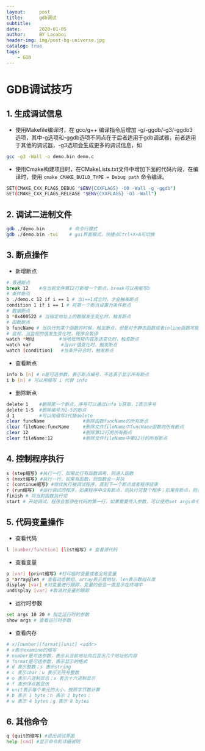 ```yaml
---
layout:     post
title:      gdb调试
subtitle:   
date:       2020-01-05
author:     BY Lacoboi
header-img: img/post-bg-universe.jpg
catalog: true
tags:
    - GDB
---
```



# GDB调试技巧

## 1. 生成调试信息

- 使用Makefile编译时，在 gcc/g++ 编译指令后增加 -g/-ggdb/-g3/-ggdb3 选项，其中-g选项和-ggdb选项不同点在于后者适用于gdb调试器，前者适用于其他的调试器，-g3选项会生成更多的调试信息，如

```bash
gcc -g3 -Wall -o demo.bin demo.c
```

- 使用Cmake构建项目时，在CMakeLists.txt文件中增加下面的代码片段，在编译时，使用 `cmake CMAKE_BUILD_TYPE = Debug path` 命令编译。

```bash
SET(CMAKE_CXX_FLAGS_DEBUG "$ENV{CXXFLAGS} -O0 -Wall -g -ggdb")
SET(CMAKE_CXX_FLAGS_RELEASE "$ENV{CXXFLAGS} -O3 -Wall")
```

## 2. 调试二进制文件

```bash
gdb ./demo.bin         # 命令行模式
gdb ./demo.bin -tui    # gui界面模式，快捷点Ctrl+X+A可切换
```

## 3. 断点操作

- 新增断点

```bash
# 普通断点
break 12    #在当前文件第12行新增一个断点，break可以用缩写b
# 条件断点
b ./demo.c 12 if i == 1 # 当i==1成立时，才会触发断点
condition 1 if i == 1 # 将第一个断点设置为条件断点
# 数据断点
b *0x400522 # 当指定地址上的数据发生变化时，触发断点
# 函数断点
b funcName # 当执行到某个函数的时候，触发断点，但是对于静态函数或者inline函数可能会无效
# 监视，当监视的值发生变化时，程序会暂停
watch *地址         #当地址所指内容发送变化时，触发断点
watch var           #当var值变化时，触发断点
watch (condition)   #当条件符合时，触发断点
```

- 查看断点

```bash
info b [n] # n是可选参数，表示断点编号，不选表示显示所有断点
i b [n] # 可以用缩写 i 代替 info
```

- 删除断点

```bash
delete 1    #删除第一个断点，序号可以通过info b获取，1表示序号
delete 1-5  #删除编号为1-5的断点
d 1         #可以用缩写d代替delete
clear funcName              #删除函数funcName的所有断点
clear fileName:funcName     #删除文件fileName中funcName函数的所有断点
clear 12                    #删除第12行的所有断点
clear fileName:12           #删除文件fileName中第12行的所有断点
```

## 4. 控制程序执行

```bash
s (step缩写) #执行一行，如果此行有函数调用，则进入函数
n (next缩写) #执行一行，如果有函数，则函数会一并执
c (continue缩写) #继续执行被调试程序，直到下一个断点或者程序结束
r (run缩写)  #运行调试的程序，如果程序中没有断点，则执行完整个程序；如果有断点，则会暂停在第一个断点处。
finish # 将当前函数执行完
start # 开始调试，程序会暂停在代码的第一行，如果需要传入参数，可以使用set args命令设置
```

## 5. 代码变量操作

- 查看代码

```bash
l [number/function] (list缩写) # 查看源代码
```

- 查看变量

```bash
p [var] (print缩写) #打印临时变量或者全局变量
p *array@len # 查看动态数组，array表示首地址，len表示数组长度
display [var] #对变量进行跟踪，变量的值会一直显示在终端中
undisplay [var] #取消对变量的跟踪
```

- 运行时参数

```bash
set args 10 20 # 指定运行时的参数
show args # 查看运行时参数
```

- 查看内存

```bash
# x/[number][format][unit] <addr>
# x表示examine的缩写
# number是可选参数，表示从当前地址向后显示几个地址的内容
# format是可选参数，表示显示的格式
# d 表示整数；s 表示string
# c 表示char；u 表示无符号整数
# o 表示八进制显示；x 表示十六进制显示
# f 表示浮点数显示
# unit表示每个单元的大小，按照字节数计算
# b 表示 1 byte；h 表示 2 bytes；
# w 表示 4 bytes；g 表示 8 bytes
```

## 6. 其他命令

```bash
q (quit的缩写) #退出调试界面
help [cmd] #显示命令的详细说明
```

